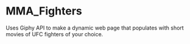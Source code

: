 # MMA_Fighters
Uses Giphy API to make a dynamic web page that populates with short movies of UFC fighters of your choice.
